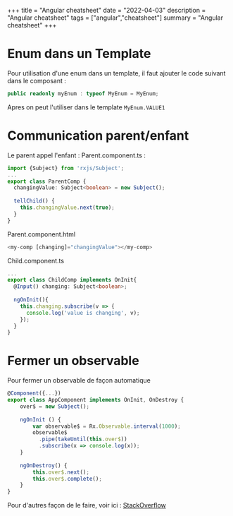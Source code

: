 +++
title = "Angular cheatsheet"
date = "2022-04-03"
description = "Angular cheatsheet"
tags = ["angular","cheatsheet"]
summary = "Angular cheatsheet"
+++

# Enum dans un Template

Pour utilisation d'une enum dans un template, il faut ajouter le code suivant dans le composant :
```typescript
public readonly myEnum : typeof MyEnum = MyEnum;
```
Apres on peut l'utiliser dans le template ```MyEnum.VALUE1```

# Communication parent/enfant

Le parent appel l'enfant :
Parent.component.ts :
```typescript
import {Subject} from 'rxjs/Subject';
...
export class ParentComp {
  changingValue: Subject<boolean> = new Subject();
        
  tellChild() {
    this.changingValue.next(true);
  }
}
```
Parent.component.html
```typescript
<my-comp [changing]="changingValue"></my-comp>
```
Child.component.ts
```typescript
...
export class ChildComp implements OnInit{
  @Input() changing: Subject<boolean>;
  
  ngOnInit(){
    this.changing.subscribe(v => { 
      console.log('value is changing', v);
    });
  }
}
```

# Fermer un observable

Pour fermer un observable de façon automatique
```typescript
@Component({...})
export class AppComponent implements OnInit, OnDestroy {
    over$ = new Subject();
    
    ngOnInit () {
        var observable$ = Rx.Observable.interval(1000);
        observable$
          .pipe(takeUntil(this.over$))
          .subscribe(x => console.log(x));
    }    
    
    ngOnDestroy() {
        this.over$.next();
        this.over$.complete();
    }
}
```
Pour d'autres façon de le faire, voir ici :
[StackOverflow](https://blog.bitsrc.io/6-ways-to-unsubscribe-from-observables-in-angular-ab912819a78f)

